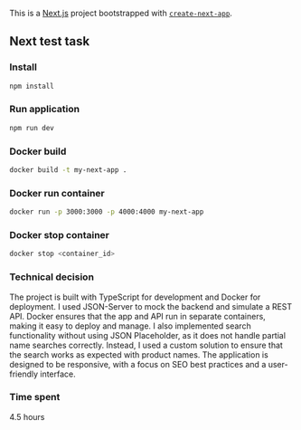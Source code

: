 This is a [Next.js](https://nextjs.org) project bootstrapped with [`create-next-app`](https://nextjs.org/docs/app/api-reference/cli/create-next-app).

## Next test task


### Install 
```bash
npm install
```

### Run application
```bash
npm run dev
```

### Docker build 
```bash
docker build -t my-next-app .
```
### Docker run container 
```bash
docker run -p 3000:3000 -p 4000:4000 my-next-app
```
### Docker stop container 
```bash
docker stop <container_id>
```

### Technical decision
The project is built with TypeScript for development and Docker for deployment. I used JSON-Server to mock the backend and simulate a REST API. Docker ensures that the app and API run in separate containers, making it easy to deploy and manage. I also implemented search functionality without using JSON Placeholder, as it does not handle partial name searches correctly. Instead, I used a custom solution to ensure that the search works as expected with product names. The application is designed to be responsive, with a focus on SEO best practices and a user-friendly interface. 

### Time spent
4.5 hours

